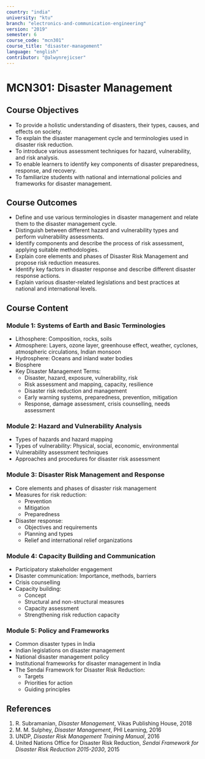 ```yaml
---
country: "india"
university: "ktu"
branch: "electronics-and-communication-engineering"
version: "2019"
semester: 6
course_code: "mcn301"
course_title: "disaster-management"
language: "english"
contributor: "@alwynrejicser"
---
```


# MCN301: Disaster Management

## Course Objectives

- To provide a holistic understanding of disasters, their types, causes, and effects on society.
- To explain the disaster management cycle and terminologies used in disaster risk reduction.
- To introduce various assessment techniques for hazard, vulnerability, and risk analysis.
- To enable learners to identify key components of disaster preparedness, response, and recovery.
- To familiarize students with national and international policies and frameworks for disaster management.

## Course Outcomes

- Define and use various terminologies in disaster management and relate them to the disaster management cycle.
- Distinguish between different hazard and vulnerability types and perform vulnerability assessments.
- Identify components and describe the process of risk assessment, applying suitable methodologies.
- Explain core elements and phases of Disaster Risk Management and propose risk reduction measures.
- Identify key factors in disaster response and describe different disaster response actions.
- Explain various disaster-related legislations and best practices at national and international levels.

## Course Content

### Module 1: Systems of Earth and Basic Terminologies

- Lithosphere: Composition, rocks, soils  
- Atmosphere: Layers, ozone layer, greenhouse effect, weather, cyclones, atmospheric circulations, Indian monsoon  
- Hydrosphere: Oceans and inland water bodies  
- Biosphere  
- Key Disaster Management Terms:  
  - Disaster, hazard, exposure, vulnerability, risk  
  - Risk assessment and mapping, capacity, resilience  
  - Disaster risk reduction and management  
  - Early warning systems, preparedness, prevention, mitigation  
  - Response, damage assessment, crisis counselling, needs assessment

### Module 2: Hazard and Vulnerability Analysis

- Types of hazards and hazard mapping  
- Types of vulnerability: Physical, social, economic, environmental  
- Vulnerability assessment techniques  
- Approaches and procedures for disaster risk assessment

### Module 3: Disaster Risk Management and Response

- Core elements and phases of disaster risk management  
- Measures for risk reduction:  
  - Prevention  
  - Mitigation  
  - Preparedness  
- Disaster response:  
  - Objectives and requirements  
  - Planning and types  
  - Relief and international relief organizations

### Module 4: Capacity Building and Communication

- Participatory stakeholder engagement  
- Disaster communication: Importance, methods, barriers  
- Crisis counselling  
- Capacity building:  
  - Concept  
  - Structural and non-structural measures  
  - Capacity assessment  
  - Strengthening risk reduction capacity

### Module 5: Policy and Frameworks

- Common disaster types in India  
- Indian legislations on disaster management  
- National disaster management policy  
- Institutional frameworks for disaster management in India  
- The Sendai Framework for Disaster Risk Reduction:  
  - Targets  
  - Priorities for action  
  - Guiding principles

## References

1. R. Subramanian, *Disaster Management*, Vikas Publishing House, 2018  
2. M. M. Sulphey, *Disaster Management*, PHI Learning, 2016  
3. UNDP, *Disaster Risk Management Training Manual*, 2016  
4. United Nations Office for Disaster Risk Reduction, *Sendai Framework for Disaster Risk Reduction 2015-2030*, 2015  

